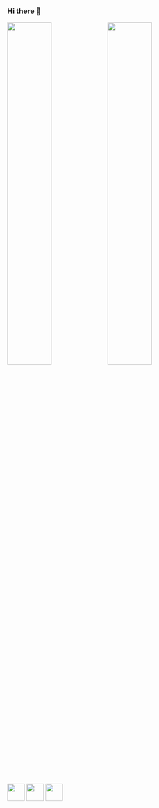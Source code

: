 ### Hi there 👋

<!--
**mauricioyasser/mauricioyasser** is a ✨ _special_ ✨ repository because its `README.md` (this file) appears on your GitHub profile.

Here are some ideas to get you started:

- 🔭 I’m currently working on ...
- 🌱 I’m currently learning ...
- 👯 I’m looking to collaborate on ...
- 🤔 I’m looking for help with ...
- 💬 Ask me about ...
- 📫 How to reach me: ...
- 😄 Pronouns: ...
- ⚡ Fun fact: ...
-->

<div>
  <img width="45%" src="https://github-readme-stats.vercel.app/api?username=mauricioyasser&show_icons=true&theme=dark"/>
  <img width="45%" src="https://github-readme-stats.vercel.app/api/top-langs/?username=mauricioyasser&layout=compact&theme=dark"/>
</div>

<div>
  <img heigth="40px" width="40px" src="https://cdn.jsdelivr.net/gh/devicons/devicon/icons/html5/html5-plain-wordmark.svg"/>
  <img heigth="40px" width="40px" src="https://cdn.jsdelivr.net/gh/devicons/devicon/icons/css3/css3-plain-wordmark.svg"/>
  <img heigth="40px" width="40px" src="https://cdn.jsdelivr.net/gh/devicons/devicon/icons/javascript/javascript-plain.svg"/>
</div>
